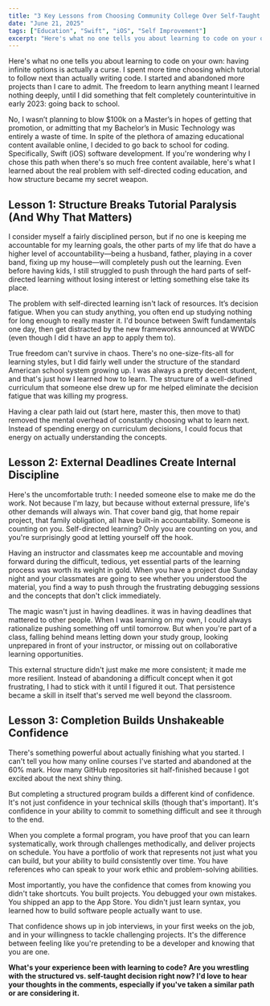 ```yaml
---
title: "3 Key Lessons from Choosing Community College Over Self-Taught Coding"
date: "June 21, 2025"
tags: ["Education", "Swift", "iOS", "Self Improvement"]
excerpt: "Here's what no one tells you about learning to code on your own: having infinite options is actually a curse. I spent more time choosing which tutorial to follow next than actually writing code, until structure became my secret weapon."
---
```


Here's what no one tells you about learning to code on your own: having infinite options is actually a curse. I spent more time choosing which tutorial to follow next than actually writing code. I started and abandoned more projects than I care to admit. The freedom to learn anything meant I learned nothing deeply, until I did something that felt completely counterintuitive in early 2023: going back to school. 

No, I wasn’t planning to blow $100k on a Master’s in hopes of getting that promotion, or admitting that my Bachelor’s in Music Technology was entirely a waste of time. In spite of the plethora of amazing educational content available online, I decided to go back to school for coding. Specifically, Swift (iOS) software development. If you're wondering why I chose this path when there's so much free content available, here's what I learned about the real problem with self-directed coding education, and how structure became my secret weapon.

## Lesson 1: Structure Breaks Tutorial Paralysis (And Why That Matters)

I consider myself a fairly disciplined person, but if no one is keeping me accountable for my learning goals, the other parts of my life that do have a higher level of accountability—being a husband, father, playing in a cover band, fixing up my house—will completely push out the learning. Even before having kids, I still struggled to push through the hard parts of self-directed learning without losing interest or letting something else take its place.

The problem with self-directed learning isn't lack of resources. It’s decision fatigue. When you can study anything, you often end up studying nothing for long enough to really master it. I'd bounce between Swift fundamentals one day, then get distracted by the new frameworks announced at WWDC (even though I did t have an app to apply them to).

True freedom can't survive in chaos. There's no one-size-fits-all for learning styles, but I did fairly well under the structure of the standard American school system growing up. I was always a pretty decent student, and that's just how I learned how to learn. The structure of a well-defined curriculum that someone else drew up for me helped eliminate the decision fatigue that was killing my progress.

Having a clear path laid out (start here, master this, then move to that) removed the mental overhead of constantly choosing what to learn next. Instead of spending energy on curriculum decisions, I could focus that energy on actually understanding the concepts.

## Lesson 2: External Deadlines Create Internal Discipline

Here's the uncomfortable truth: I needed someone else to make me do the work. Not because I'm lazy, but because without external pressure, life's other demands will always win. That cover band gig, that home repair project, that family obligation, all have built-in accountability. Someone is counting on you. Self-directed learning? Only you are counting on you, and you're surprisingly good at letting yourself off the hook.

Having an instructor and classmates keep me accountable and moving forward during the difficult, tedious, yet essential parts of the learning process was worth its weight in gold. When you have a project due Sunday night and your classmates are going to see whether you understood the material, you find a way to push through the frustrating debugging sessions and the concepts that don't click immediately.

The magic wasn't just in having deadlines. it was in having deadlines that mattered to other people. When I was learning on my own, I could always rationalize pushing something off until tomorrow. But when you're part of a class, falling behind means letting down your study group, looking unprepared in front of your instructor, or missing out on collaborative learning opportunities.

This external structure didn't just make me more consistent; it made me more resilient. Instead of abandoning a difficult concept when it got frustrating, I had to stick with it until I figured it out. That persistence became a skill in itself that's served me well beyond the classroom.

## Lesson 3: Completion Builds Unshakeable Confidence

There's something powerful about actually finishing what you started. I can't tell you how many online courses I've started and abandoned at the 60% mark. How many GitHub repositories sit half-finished because I got excited about the next shiny thing.

But completing a structured program builds a different kind of confidence. It's not just confidence in your technical skills (though that's important). It's confidence in your ability to commit to something difficult and see it through to the end.

When you complete a formal program, you have proof that you can learn systematically, work through challenges methodically, and deliver projects on schedule. You have a portfolio of work that represents not just what you can build, but your ability to build consistently over time. You have references who can speak to your work ethic and problem-solving abilities.

Most importantly, you have the confidence that comes from knowing you didn't take shortcuts. You built projects. You debugged your own mistakes. You shipped an app to the App Store. You didn't just learn syntax, you learned how to build software people actually want to use.

That confidence shows up in job interviews, in your first weeks on the job, and in your willingness to tackle challenging projects. It's the difference between feeling like you're pretending to be a developer and knowing that you are one.

**What's your experience been with learning to code? Are you wrestling with the structured vs. self-taught decision right now? I'd love to hear your thoughts in the comments, especially if you've taken a similar path or are considering it.**